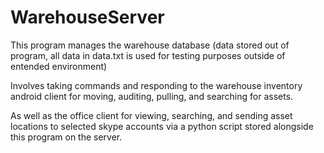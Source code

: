 # WarehouseServer

This program manages the warehouse database (data stored out of program, all data in data.txt is used for testing purposes outside of entended environment)

Involves taking commands and responding to the warehouse inventory android client for moving, auditing, pulling, and searching for assets. 

As well as the office client for viewing, searching, and sending asset locations to selected skype accounts via a python script stored alongside this program on the server.
